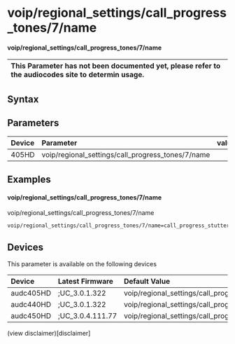 ﻿---
description: voip/regional_settings/call_progress_tones/7/name
search: false
---

# voip/regional_settings/call_progress_tones/7/name

#### voip/regional_settings/call_progress_tones/7/name


| This Parameter has not been documented yet, please refer to the audiocodes site to determin usage.  | 
| :--- |

## Syntax

## Parameters
|Device|Parameter|value|Description|
|:---|:---|:---|:---|
| 405HD | voip/regional_settings/call_progress_tones/7/name |  |  |

## Examples
#### voip/regional_settings/call_progress_tones/7/name

voip/regional_settings/call_progress_tones/7/name

```
voip/regional_settings/call_progress_tones/7/name=call_progress_stutter_tone
```

## Devices
This parameter is available on the following devices

| Device | Latest Firmware | Default Value |
|:---|:---|:---|
| audc405HD | ;UC_3.0.1.322 | voip/regional_settings/call_progress_tones/7/name=call_progress_stutter_tone 
| audc440HD | ;UC_3.0.1.322 | voip/regional_settings/call_progress_tones/7/name=call_progress_stutter_tone 
| audc450HD | ;UC_3.0.4.111.77 | voip/regional_settings/call_progress_tones/7/name=call_progress_stutter_tone 

(view disclaimer)[disclaimer]
